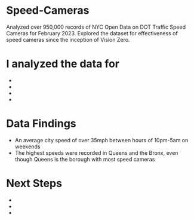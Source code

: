 # Speed-Cameras

Analyzed over 950,000 records of NYC Open Data on DOT Traffic Speed Cameras for February 2023.  Explored the dataset for effectiveness of speed cameras since the inception of Vision Zero.

# I analyzed the data for
-
-
-
-

# Data Findings

- An average city speed of over 35mph between hours of 10pm-5am on weekends
- The highest speeds were recorded in Queens and the Bronx, even though Queens is the borough with most speed cameras

# Next Steps
-
-
-
